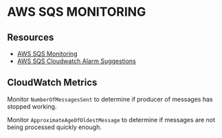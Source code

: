 # AWS SQS MONITORING

## Resources

- [AWS SQS Monitoring](https://docs.aws.amazon.com/AWSSimpleQueueService/latest/SQSDeveloperGuide/sqs-monitoring-using-cloudwatch.html)
- [AWS SQS Cloudwatch Alarm Suggestions](https://www.bluematador.com/blog/how-to-monitor-amazon-sqs-with-cloudwatch)

## CloudWatch Metrics

Monitor `NumberOfMessagesSent` to determine if producer of messages has stopped
working.

Monitor `ApproximateAgeOfOldestMessage` to determine if messages are not being
processed quickly enough.